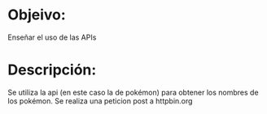 # Objeivo:
Enseñar el uso de las APIs

# Descripción:
Se utiliza la api (en este caso la de pokémon) para obtener los nombres de los pokémon. Se realiza una peticion post a httpbin.org
